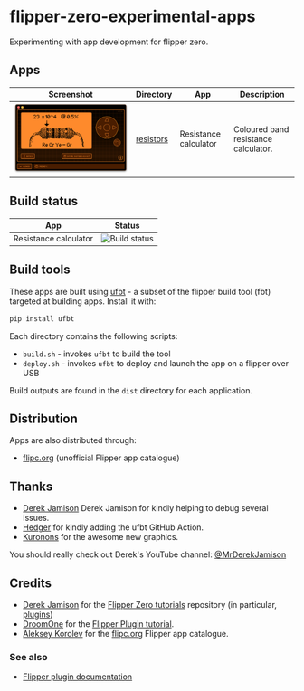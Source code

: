 # flipper-zero-experimental-apps

Experimenting with app development for flipper zero.

## Apps

| Screenshot | Directory | App | Description |
|---|-|-|---|
| ![Screenshot of the resistance calculator in action](resistors/screenshots/2023-04-26%20resistor%20view.png) | [resistors](resistors/) | Resistance calculator | Coloured band resistance calculator. |

## Build status

| App | Status |
|-|-|
| Resistance calculator |  ![Build status](https://github.com/instantiator/flipper-zero-experimental-apps/actions/workflows/build-resistors.yml/badge.svg?branch=main) |

## Build tools

These apps are built using [ufbt](https://pypi.org/project/ufbt/) - a subset of the flipper build tool (fbt) targeted at building apps. Install it with:

```bash
pip install ufbt
```

Each directory contains the following scripts:

* `build.sh` - invokes `ufbt` to build the tool
* `deploy.sh` - invokes `ufbt` to deploy and launch the app on a flipper over USB

Build outputs are found in the `dist` directory for each application.

## Distribution

Apps are also distributed through:

* [flipc.org](https://flipc.org/) (unofficial Flipper app catalogue)

## Thanks

* [Derek Jamison](https://github.com/jamisonderek) Derek Jamison for kindly helping to debug several issues.
* [Hedger](https://github.com/hedger) for kindly adding the ufbt GitHub Action.
* [Kuronons](https://github.com/Kuronons) for the awesome new graphics.

You should really check out Derek's YouTube channel: [@MrDerekJamison](https://www.youtube.com/@MrDerekJamison)

## Credits

* [Derek Jamison](https://github.com/jamisonderek) for the [Flipper Zero tutorials](https://github.com/jamisonderek/flipper-zero-tutorials) repository (in particular, [plugins](https://github.com/jamisonderek/flipper-zero-tutorials/tree/main/plugins))
* [DroomOne](https://github.com/DroomOne) for the [Flipper Plugin tutorial](https://github.com/DroomOne/Flipper-Plugin-Tutorial).
* [Aleksey Korolev](https://github.com/playmean) for the [flipc.org](https://flipc.org/) Flipper app catalogue.

### See also

* [Flipper plugin documentation](https://github.com/flipperdevices/flipperzero-firmware/tree/dev/documentation)
